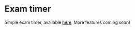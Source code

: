 # Exam timer

Simple exam timer, available [here](https://pedropontesgarcia.github.io/exam-timer/clock.html). More features coming soon!
